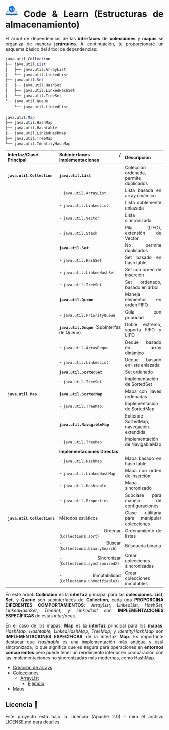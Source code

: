 <div align="justify">

# <img src=../../../../images/coding-book.png width="40"> Code & Learn (Estructuras de almacenamiento)

El árbol de dependencias de las __interfaces__ de __colecciones__ y __mapas__ se organiza de manera __jerárquica__. A continuación, te proporcionaré un esquema básico del árbol de dependencias:

```mathematica
java.util.Collection
├── java.util.List
│   ├── java.util.ArrayList
│   └── java.util.LinkedList
├── java.util.Set
│   ├── java.util.HashSet
│   ├── java.util.LinkedHashSet
│   └── java.util.TreeSet
└── java.util.Queue
    └── java.util.LinkedList

java.util.Map
├── java.util.HashMap
├── java.util.Hashtable
├── java.util.LinkedHashMap
├── java.util.TreeMap
└── java.util.IdentityHashMap
```

| **Interfaz/Clase Principal** | **Subinterfaces** / **Implementaciones**                     | **Descripción**                                             |
|------------------------------|------------------------------------------------------------|-------------------------------------------------------------|
| **`java.util.Collection`**   | **`java.util.List`**                                       | Colección ordenada, permite duplicados                      |
|                              | - `java.util.ArrayList`                                    | Lista basada en array dinámico                              |
|                              | - `java.util.LinkedList`                                   | Lista doblemente enlazada                                   |
|                              | - `java.util.Vector`                                       | Lista sincronizada                                          |
|                              |   - `java.util.Stack`                                      | Pila (LIFO), extensión de Vector                            |
|                              | **`java.util.Set`**                                        | No permite duplicados                                       |
|                              | - `java.util.HashSet`                                      | Set basado en hash table                                    |
|                              | - `java.util.LinkedHashSet`                                | Set con orden de inserción                                  |
|                              | - `java.util.TreeSet`                                      | Set ordenado, basado en árbol                               |
|                              | **`java.util.Queue`**                                      | Maneja elementos en orden FIFO                              |
|                              | - `java.util.PriorityQueue`                                | Cola con prioridad                                          |
|                              | **`java.util.Deque`** (Subinterfaz de Queue)               | Doble extremo, soporta FIFO y LIFO                          |
|                              | - `java.util.ArrayDeque`                                   | Deque basado en array dinámico                              |
|                              | - `java.util.LinkedList`                                   | Deque basado en lista enlazada                              |
|                              | **`java.util.SortedSet`**                                  | Set ordenado                                                |
|                              | - `java.util.TreeSet`                                      | Implementación de SortedSet                                 |
| **`java.util.Map`**          | **`java.util.SortedMap`**                                  | Mapa con llaves ordenadas                                   |
|                              | - `java.util.TreeMap`                                      | Implementación de SortedMap                                 |
|                              | **`java.util.NavigableMap`**                               | Extiende SortedMap, navegación extendida                    |
|                              | - `java.util.TreeMap`                                      | Implementación de NavigableMap                              |
|                              | **Implementaciones Directas**                             |                                                             |
|                              | - `java.util.HashMap`                                      | Mapa basado en hash table                                   |
|                              | - `java.util.LinkedHashMap`                                | Mapa con orden de inserción                                 |
|                              | - `java.util.Hashtable`                                    | Mapa sincronizado                                           |
|                              |   - `java.util.Properties`                                 | Subclase para manejo de configuraciones                     |
| **`java.util.Collections`**  | Métodos estáticos                                         | Clase utilitaria para manipular colecciones                 |
|                              | - Ordenar (`Collections.sort`)                             | Ordenamiento de listas                                      |
|                              | - Buscar (`Collections.binarySearch`)                      | Búsqueda binaria                                            |
|                              | - Sincronizar (`Collections.synchronizedX`)                | Crear colecciones sincronizadas                             |
|                              | - Inmutabilidad (`Collections.unmodifiableX`)              | Crear colecciones inmutables                                |


En este árbol:
__Collection__ es la __interfaz__ principal para las __colecciones__.
__List__, __Set__, y __Queue__ son subinterfaces de __Collection__, cada una __PROPORCINA DIFERENTES COMPORTAMIENTOS__:
_ArrayList_, _LinkedList_, _HashSet_, _LinkedHashSet_, _TreeSet_, y _LinkedList_ son __IMPLEMENTACIONES ESPECÍFICAS__ de estas _interfaces_.

En el caso de los mapas:
__Map__ es la __interfaz__ principal para los __mapas__.
_HashMap_, _Hashtable_, _LinkedHashMap_, _TreeMap_, y _IdentityHashMap_ son __IMPLEMENTACIONES ESPECÍFICAS__ de la interfaz __Map__.
Es importante destacar que _Hashtable_ es una implementación más antigua y está sincronizada, lo que significa que es segura para operaciones en __entornos concurrentes__ pero puede tener un rendimiento inferior en comparación con las implementaciones no sincronizadas más modernas, como HashMap.

- [Creación de arrays](CREACION-DE-ARRAYS.md)
- [Colecciones](collection/README.md)
  - [ArrayList](collection/ARRAYLIST.md)
    - [Ejemplo](ejemplos/ARRAYLIST.md)
- [Maps](Map/README.md)

## Licencia 📄

Este proyecto está bajo la Licencia (Apache 2.0) - mira el archivo [LICENSE.md](../../../../LICENSE) para detalles.

</div>
